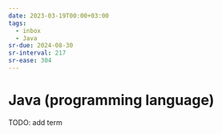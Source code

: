 ```yaml
---
date: 2023-03-19T00:00+03:00
tags:
  - inbox
  - Java
sr-due: 2024-08-30
sr-interval: 217
sr-ease: 304
---
```


# Java (programming language)

TODO: add term

